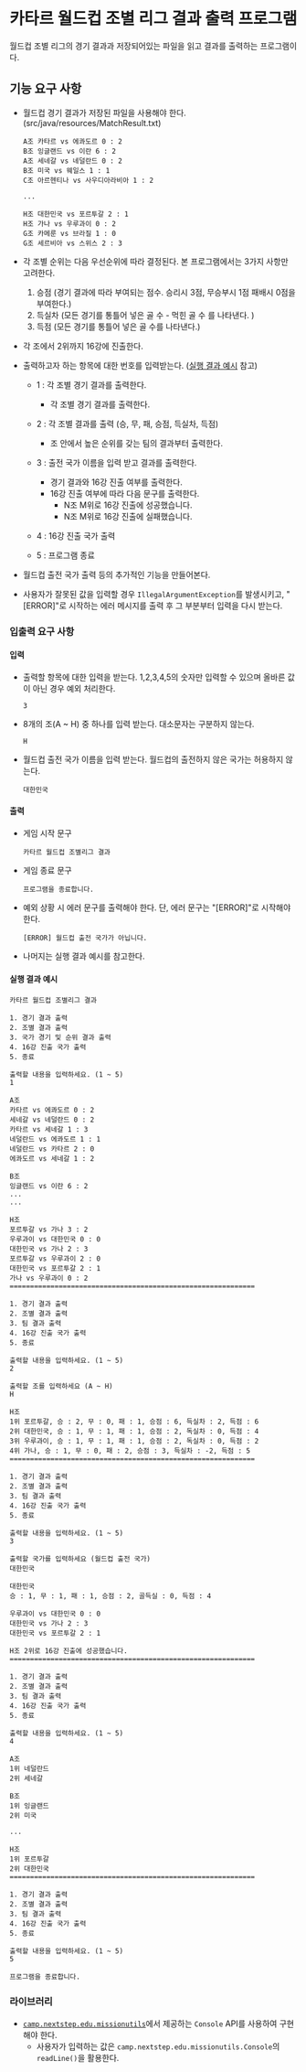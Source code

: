 # 카타르 월드컵 조별 리그 결과 출력 프로그램

월드컵 조별 리그의 경기 결과과 저장되어있는 파일을 읽고 결과를 출력하는 프로그램이다.

##  기능 요구 사항
- 월드컵 경기 결과가 저장된 파일을 사용해야 한다. (src/java/resources/MatchResult.txt)
  ```
  A조 카타르 vs 에콰도르 0 : 2
  B조 잉글랜드 vs 이란 6 : 2
  A조 세네갈 vs 네덜란드 0 : 2
  B조 미국 vs 웨일스 1 : 1
  C조 아르헨티나 vs 사우디아라비아 1 : 2
  
  ...
  
  H조 대한민국 vs 포르투갈 2 : 1
  H조 가나 vs 우루과이 0 : 2
  G조 카메룬 vs 브라질 1 : 0
  G조 세르비아 vs 스위스 2 : 3
  ```

- 각 조별 순위는 다음 우선순위에 따라 결정된다. 본 프로그램에서는 3가지 사항만 고려한다.
    1. 승점 (경기 결과에 따라 부여되는 점수. 승리시 3점, 무승부시 1점 패배시 0점을 부여한다.)
    2. 득실차 (모든 경기를 통틀어 넣은 골 수 - 먹힌 골 수 를 나타낸다. )
    3. 득점 (모든 경기를 통틀어 넣은 골 수를 나타낸다.)

-  각 조에서 2위까지 16강에 진출한다.

- 출력하고자 하는 항목에 대한 번호를 입력받는다. ([실행 결과 예시](#실행-결과-예시) 참고)
    - 1 : 각 조별 경기 결과를 출력한다.
        - 각 조별 경기 결과를 출력한다.

    - 2 : 각 조별 결과를 출력 (승, 무, 패, 승점, 득실차, 득점)
        - 조 안에서 높은 순위를 갖는 팀의 결과부터 출력한다.

    - 3 : 출전 국가 이름을 입력 받고 결과를 출력한다.
        - 경기 결과와 16강 진출 여부를 출력한다.
        - 16강 진출 여부에 따라 다음 문구를 출력한다.
          - N조 M위로 16강 진출에 성공했습니다.
          - N조 M위로 16강 진출에 실패했습니다.
    - 4 : 16강 진출 국가 출력

    - 5 : 프로그램 종료

- 월드컵 출전 국가 출력 등의 추가적인 기능을 만들어본다.
- 사용자가 잘못된 값을 입력할 경우 `IllegalArgumentException`를 발생시키고, "[ERROR]"로 시작하는 에러 메시지를 출력 후 그 부분부터 입력을 다시 받는다.

### 입출력 요구 사항

#### 입력
- 출력할 항목에 대한 입력을 받는다. 1,2,3,4,5의 숫자만 입력할 수 있으며 올바른 값이 아닌 경우 예외 처리한다.
  ```
  3
  ```
- 8개의 조(A ~ H) 중 하나를 입력 받는다. 대소문자는 구분하지 않는다.
  ```
  H
  ```
- 월드컵 출전 국가 이름을 입력 받는다. 월드컵의 출전하지 않은 국가는 허용하지 않는다.
  ```
  대한민국
  ```

#### 출력
- 게임 시작 문구
  ```
  카타르 월드컵 조별리그 결과
  ```
- 게임 종료 문구
  ```
  프로그램을 종료합니다.
  ```

- 예외 상황 시 에러 문구를 출력해야 한다. 단, 에러 문구는 "[ERROR]"로 시작해야 한다.
  ```
  [ERROR] 월드컵 출전 국가가 아닙니다.
  ```

- 나머지는 실행 결과 예시를 참고한다.

#### 실행 결과 예시
```
카타르 월드컵 조별리그 결과

1. 경기 결과 출력
2. 조별 결과 출력
3. 국가 경기 및 순위 결과 출력
4. 16강 진출 국가 출력
5. 종료

출력할 내용을 입력하세요. (1 ~ 5)
1

A조
카타르 vs 에콰도르 0 : 2
세네갈 vs 네덜란드 0 : 2
카타르 vs 세네갈 1 : 3
네덜란드 vs 에콰도르 1 : 1
네덜란드 vs 카타르 2 : 0
에콰도르 vs 세네갈 1 : 2

B조
잉글랜드 vs 이란 6 : 2
...
...

H조
포르투갈 vs 가나 3 : 2
우루과이 vs 대한민국 0 : 0
대한민국 vs 가나 2 : 3
포르투갈 vs 우루과이 2 : 0
대한민국 vs 포르투갈 2 : 1
가나 vs 우루과이 0 : 2
============================================================

1. 경기 결과 출력
2. 조별 결과 출력
3. 팀 결과 출력
4. 16강 진출 국가 출력
5. 종료

출력할 내용을 입력하세요. (1 ~ 5)
2

출력할 조를 입력하세요 (A ~ H)
H

H조
1위 포르투갈, 승 : 2, 무 : 0, 패 : 1, 승점 : 6, 득실차 : 2, 득점 : 6
2위 대한민국, 승 : 1, 무 : 1, 패 : 1, 승점 : 2, 독실차 : 0, 득점 : 4
3위 우루과이, 승 : 1, 무 : 1, 패 : 1, 승점 : 2, 독실차 : 0, 득점 : 2
4위 가나, 승 : 1, 무 : 0, 패 : 2, 승점 : 3, 득실차 : -2, 득점 : 5
============================================================
    
1. 경기 결과 출력
2. 조별 결과 출력
3. 팀 결과 출력
4. 16강 진출 국가 출력
5. 종료

출력할 내용을 입력하세요. (1 ~ 5)
3

출력할 국가를 입력하세요 (월드컵 출전 국가)
대한민국

대한민국
승 : 1, 무 : 1, 패 : 1, 승점 : 2, 골득실 : 0, 득점 : 4

우루과이 vs 대한민국 0 : 0
대한민국 vs 가나 2 : 3
대한민국 vs 포르투갈 2 : 1

H조 2위로 16강 진출에 성공했습니다.    
============================================================

1. 경기 결과 출력
2. 조별 결과 출력
3. 팀 결과 출력
4. 16강 진출 국가 출력
5. 종료

출력할 내용을 입력하세요. (1 ~ 5)
4

A조
1위 네덜란드
2위 세네갈

B조
1위 잉글랜드
2위 미국

...

H조
1위 포르투갈
2위 대한민국
============================================================

1. 경기 결과 출력
2. 조별 결과 출력
3. 팀 결과 출력
4. 16강 진출 국가 출력
5. 종료

출력할 내용을 입력하세요. (1 ~ 5)
5

프로그램을 종료합니다.
```
### 라이브러리

- [`camp.nextstep.edu.missionutils`](https://github.com/woowacourse-projects/mission-utils)에서 제공하는 `Console` API를 사용하여 구현해야 한다.
    - 사용자가 입력하는 값은 `camp.nextstep.edu.missionutils.Console`의 `readLine()`을 활용한다.

